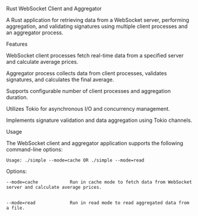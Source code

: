 Rust WebSocket Client and Aggregator


A Rust application for retrieving data from a WebSocket server, performing aggregation, and validating signatures using multiple client processes and an aggregator process.


Features


WebSocket client processes fetch real-time data from a specified server and calculate average prices.


Aggregator process collects data from client processes, validates signatures, and calculates the final average.


Supports configurable number of client processes and aggregation duration.


Utilizes Tokio for asynchronous I/O and concurrency management.


Implements signature validation and data aggregation using Tokio channels.

Usage


The WebSocket client and aggregator application supports the following command-line options:



    Usage: ./simple --mode=cache OR ./simple --mode=read



Options:


    --mode=cache            Run in cache mode to fetch data from WebSocket server and calculate average prices.

  
    --mode=read             Run in read mode to read aggregated data from a file.
